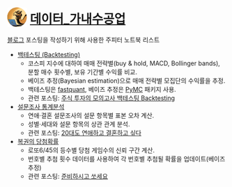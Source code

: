 # <img style="vertical-align: bottom;" height="45" src="camel_laptop_icon.png"/> [데이터_가내수공업](https://github.com/lbk209/blogger)
[블로그](https://leebaekku.blogspot.com) 포스팅을 작성하기 위해 사용한 주피터 노트북 리스트
* [백테스팅 (Backtesting)](backtesting_scenarios.ipynb) 
  - 코스피 지수에 대하여 매매 전략별(buy & hold, MACD, Bollinger bands), 분할 매수 횟수별, 보유 기간별 수익률 비교.
  - 베이즈 추정(Bayesian estimation)으로 매매 전략별 모집단의 수익률을 추정.
  - 백테스팅은 [fastquant](https://github.com/enzoampil/fastquant), 베이즈 추정은 [PyMC](https://www.pymc.io) 패키지 사용.
  - 관련 포스팅: [주식 투자의 모의고사 백테스팅 Backtesting](https://leebaekku.blogspot.com/2023/03/12-backtesting.html)
* [설문조사 통계분석](survey2.ipynb)
  - 연애·결혼 설문조사의 설문 항목별 표본 오차 계산.
  - 성별·세대와 설문 항목의 상관 관계 분석.
  - 관련 포스팅: [20대도 연애하고 결혼하고 싶다](https://leebaekku.blogspot.com/2023/04/20.html)
* [복권의 당첨확률](lottery.ipynb)
  - 로또6/45의 등수별 당첨 게임수의 신뢰 구간 계산.
  - 번호별 추첨 횟수 데이터를 사용하여 각 번호별 추첨될 확률을 업데이트(베이즈 추정)
  - 관련 포스팅: [준비하시고 쏘세요](https://leebaekku.blogspot.com/2023/04/blog-post.html)
